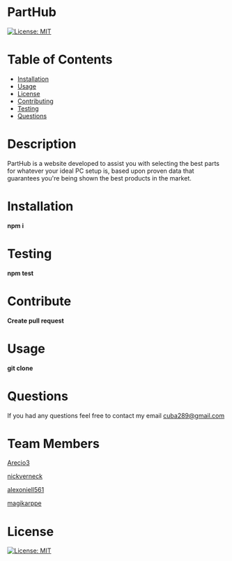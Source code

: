# PartHub
  [![License: MIT](https://img.shields.io/badge/License-MIT-yellow.svg)](https://opensource.org/licenses/MIT)
  
  # Table of Contents 
  * [Installation](#Installation) 
  * [Usage](#Usage) 
  * [License](#license)
  * [Contributing](#Contribute) 
  * [Testing](#Testing)
  * [Questions](#Questions)
  
  # Description 
PartHub is a website developed to assist you with selecting the best parts for whatever your ideal PC setup is, based upon proven data that guarantees you're being shown the best products in the market.
  
  # Installation
   **npm i**

  # Testing
  **npm test**

  # Contribute
  **Create pull request**

  # Usage
  **git clone**

  # Questions
  If you had any questions feel free to contact my email cuba289@gmail.com

  # Team Members
 [Arecio3](https://github.com/Arecio3)
 
 [nickverneck](https://github.com/nickverneck)

 [alexoniell561](https://github.com/alexoneill561)

 [magikarppe](https://github.com/magikarppe)
 


  # License
  [![License: MIT](https://img.shields.io/badge/License-MIT-yellow.svg)](https://opensource.org/licenses/MIT)

